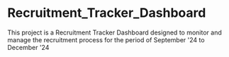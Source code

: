 # Recruitment_Tracker_Dashboard
This project is a Recruitment Tracker Dashboard designed to monitor and manage the recruitment process for the period of September '24 to December '24
